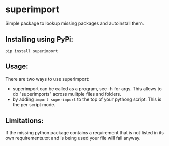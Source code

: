 # superimport
Simple package to lookup missing packages and autoinstall them.
## Installing using PyPi:
`pip install superimport`
## Usage:
There are two ways to use superimport:

- superimport can be called as a program, see -h for args. This allows to do "superimports" across mulitple files and folders.
- by adding `import superimport` to the top of your pythong script. This is the per script mode.

## Limitations:
If the missing python package contains a requirement that is not listed in its own requirements.txt and is being used your file will fail anyway.

